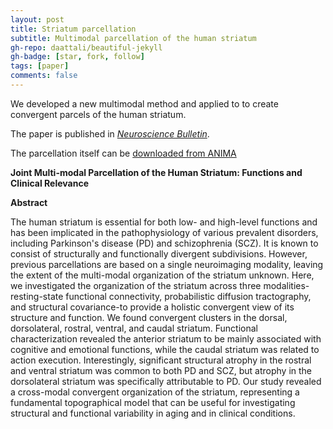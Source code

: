 ```yaml
---
layout: post
title: Striatum parcellation
subtitle: Multimodal parcellation of the human striatum
gh-repo: daattali/beautiful-jekyll
gh-badge: [star, fork, follow]
tags: [paper]
comments: false
---
```


We developed a new multimodal method and applied to to create convergent parcels of the human striatum.

The paper is published in [*Neuroscience Bulletin*](https://pubmed.ncbi.nlm.nih.gov/32700142/).

The parcellation itself can be [downloaded from ANIMA](https://anima.inm7.de/studies/Liu_striatum_2020)

**Joint Multi-modal Parcellation of the Human Striatum: Functions and Clinical Relevance**

**Abstract**

The human striatum is essential for both low- and high-level functions and has been implicated in the pathophysiology of various prevalent disorders, including Parkinson's disease (PD) and schizophrenia (SCZ). It is known to consist of structurally and functionally divergent subdivisions. However, previous parcellations are based on a single neuroimaging modality, leaving the extent of the multi-modal organization of the striatum unknown. Here, we investigated the organization of the striatum across three modalities-resting-state functional connectivity, probabilistic diffusion tractography, and structural covariance-to provide a holistic convergent view of its structure and function. We found convergent clusters in the dorsal, dorsolateral, rostral, ventral, and caudal striatum. Functional characterization revealed the anterior striatum to be mainly associated with cognitive and emotional functions, while the caudal striatum was related to action execution. Interestingly, significant structural atrophy in the rostral and ventral striatum was common to both PD and SCZ, but atrophy in the dorsolateral striatum was specifically attributable to PD. Our study revealed a cross-modal convergent organization of the striatum, representing a fundamental topographical model that can be useful for investigating structural and functional variability in aging and in clinical conditions.
